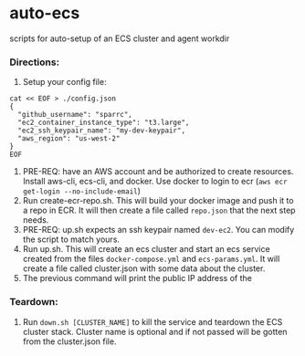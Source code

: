 # auto-ecs
scripts for auto-setup of an ECS cluster and agent workdir

### Directions:

1. Setup your config file:
```
cat << EOF > ./config.json
{
  "github_username": "sparrc",
  "ec2_container_instance_type": "t3.large",
  "ec2_ssh_keypair_name": "my-dev-keypair",
  "aws_region": "us-west-2"
}
EOF
```
1. PRE-REQ: have an AWS account and be authorized to create resources. Install aws-cli, ecs-cli, and docker. Use docker to login to ecr (`aws ecr get-login --no-include-email`)
1. Run create-ecr-repo.sh. This will build your docker image and push it to a repo in ECR. It will then create a file called `repo.json` that the next step needs.
1. PRE-REQ: up.sh expects an ssh keypair named `dev-ec2`. You can modify the script to match yours.
1. Run up.sh. This will create an ecs cluster and start an ecs service created from the files `docker-compose.yml` and `ecs-params.yml`. It will create a file called cluster.json with some data about the cluster.
1. The previous command will print the public IP address of the 

### Teardown:

1. Run `down.sh [CLUSTER_NAME]` to kill the service and teardown the ECS cluster stack. Cluster name is optional and if not passed will be gotten from the cluster.json file.

